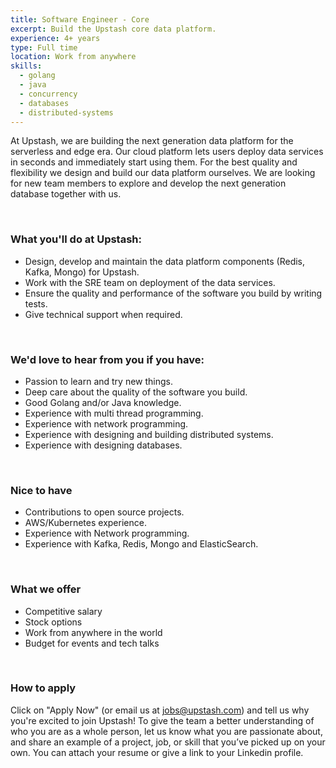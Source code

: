 ```yaml
---
title: Software Engineer - Core
excerpt: Build the Upstash core data platform.
experience: 4+ years
type: Full time
location: Work from anywhere
skills:
  - golang
  - java
  - concurrency
  - databases
  - distributed-systems
---
```


At Upstash, we are building the next generation data platform for the serverless and edge era.
Our cloud platform lets users deploy data services in seconds and immediately start using them.
For the best quality and flexibility we design and build our data platform ourselves.
We are looking for new team members to explore and develop the next generation database together with us.

<br/>

### What you'll do at Upstash:
- Design, develop and maintain the data platform components (Redis, Kafka, Mongo) for Upstash.
- Work with the SRE team on deployment of the data services.
- Ensure the quality and performance of the software you build by writing tests.
- Give technical support when required.

<br/>

### We'd love to hear from you if you have:
- Passion to learn and try new things.
- Deep care about the quality of the software you build.
- Good Golang and/or Java knowledge.
- Experience with multi thread programming.
- Experience with network programming.
- Experience with designing and building distributed systems.
- Experience with designing databases.


<br/>

### Nice to have
- Contributions to open source projects.
- AWS/Kubernetes experience.
- Experience with Network programming.
- Experience with Kafka, Redis, Mongo and ElasticSearch.

<br/>

### What we offer

- Competitive salary
- Stock options
- Work from anywhere in the world
- Budget for events and tech talks

<br/>

### How to apply

Click on "Apply Now" (or email us at jobs@upstash.com) and tell us why you're excited to join Upstash! To give the team a better understanding of who you are as a whole person, let us know what you are passionate about, and share an example of a project, job, or skill that you’ve picked up on your own. You can attach your resume or give a link to your Linkedin profile.
